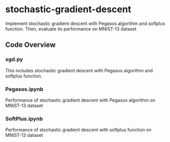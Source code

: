 # stochastic-gradient-descent
Implement stochastic gradient descent with Pegasos algorithm and softplus function. Then, evaluate its performance on MNIST-13 dataset

## Code Overview
### sgd.py
This includes stochastic gradient descent with Pegasos algorithm and softplus function.

### Pegasos.ipynb
Performance of stochastic gradient descent with Pegasos algorithm on MNIST-13 dataset

### SoftPlus.ipynb
Performance of stochastic gradient descent with softplus function on MNIST-13 dataset
